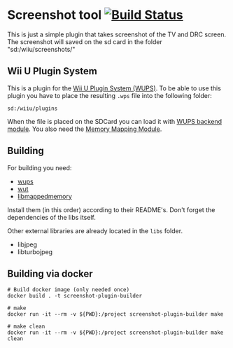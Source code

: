 # Screenshot tool [![Build Status](https://api.travis-ci.org/Maschell/ScreenshotWUPS.svg?branch=master)](https://travis-ci.org/Maschell/ScreenshotWUPS)

This is just a simple plugin that takes screenshot of the TV and DRC screen. The screenshot will saved on the sd card in the folder "sd:/wiiu/screenshots/"

## Wii U Plugin System
This is a plugin for the [Wii U Plugin System (WUPS)](https://github.com/wiiu-env/WiiUPluginSystem/). To be able to use this plugin you have to place the resulting `.wps` file into the following folder:

```
sd:/wiiu/plugins
```
When the file is placed on the SDCard you can load it with [WUPS backend module](https://github.com/Maschell/WiiUPluginLoaderBackend/).
You also need the [Memory Mapping Module](https://github.com/wiiu-env/MemoryMappingModule/).

## Building

For building you need: 
- [wups](https://github.com/wiiu-env/WiiUPluginSystem)
- [wut](https://github.com/decaf-emu/wut)
- [libmappedmemory](https://github.com/wiiu-env/libmappedmemory)

Install them (in this order) according to their README's. Don't forget the dependencies of the libs itself.

Other external libraries are already located in the `libs` folder.

- libjpeg
- libturbojpeg

## Building via docker

```
# Build docker image (only needed once)
docker build . -t screenshot-plugin-builder

# make 
docker run -it --rm -v ${PWD}:/project screenshot-plugin-builder make

# make clean
docker run -it --rm -v ${PWD}:/project screenshot-plugin-builder make clean
```
